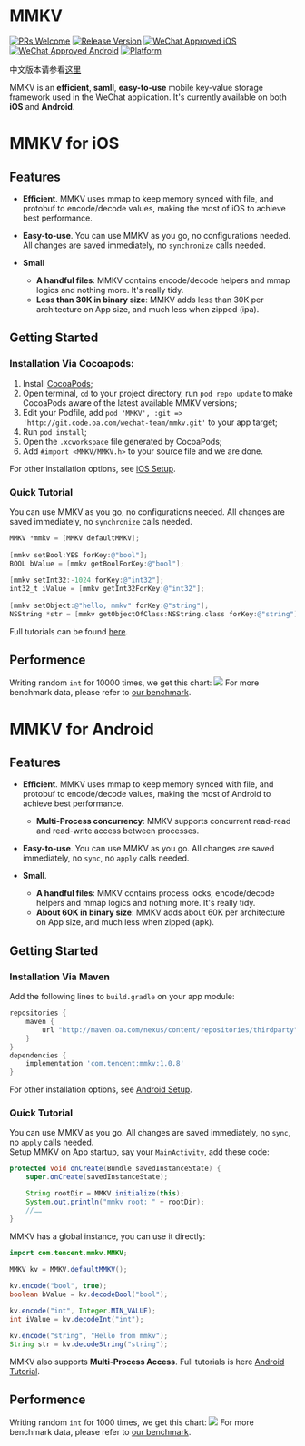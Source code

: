 # MMKV

[![PRs Welcome](https://img.shields.io/badge/PRs-welcome-brightgreen.svg)](http://git.code.oa.com/wechat-team/mmkv/merge_requests) [![Release Version](https://img.shields.io/badge/release-1.0.8-brightgreen.svg)](http://git.code.oa.com/wechat-team/mmkv/tags) [![WeChat Approved iOS](https://img.shields.io/badge/Wechat_Approved_iOS-1.0.8-brightgreen.svg)](http://git.code.oa.com/wechat-team/mmkv/blob/master/iOS/readme.md) [![WeChat Approved Android](https://img.shields.io/badge/Wechat_Approved_Android-1.0.8-brightgreen.svg)](http://git.code.oa.com/wechat-team/mmkv/blob/master/Android/readme.md) [![Platform](https://img.shields.io/badge/Platform-%20iOS%20%7C%20Android-brightgreen.svg)](http://git.code.oa.com/wechat-team/mmkv/wikis/home)

中文版本请参看[这里][mmkv-wiki]

MMKV is an **efficient**, **samll**, **easy-to-use** mobile key-value storage framework used in the WeChat application. It's currently available on both **iOS** and **Android**.

# MMKV for iOS

## Features

* **Efficient**. MMKV uses mmap to keep memory synced with file, and protobuf to encode/decode values, making the most of iOS to achieve best performance.
 
* **Easy-to-use**. You can use MMKV as you go, no configurations needed. All changes are saved immediately, no `synchronize` calls needed.

* **Small**
  * **A handful files**: MMKV contains encode/decode helpers and mmap logics and nothing more. It's really tidy.
  * **Less than 30K in binary size**: MMKV adds less than 30K per architecture on App size, and much less when zipped (ipa).

## Getting Started

### Installation Via Cocoapods:
  1. Install [CocoaPods](https://guides.cocoapods.org/using/getting-started.html);
  2. Open terminal, `cd` to your project directory, run `pod repo update` to make CocoaPods aware of the latest available MMKV versions;
  3. Edit your Podfile, add `pod 'MMKV', :git => 'http://git.code.oa.com/wechat-team/mmkv.git'` to your app target;
  4. Run `pod install`;
  5. Open the `.xcworkspace` file generated by CocoaPods;
  6. Add `#import <MMKV/MMKV.h>` to your source file and we are done.

For other installation options, see [iOS Setup](http://git.code.oa.com/wechat-team/mmkv/wikis/iOS_setup).

### Quick Tutorial
You can use MMKV as you go, no configurations needed. All changes are saved immediately, no `synchronize` calls needed.

```objective-c
MMKV *mmkv = [MMKV defaultMMKV];
    
[mmkv setBool:YES forKey:@"bool"];
BOOL bValue = [mmkv getBoolForKey:@"bool"];
    
[mmkv setInt32:-1024 forKey:@"int32"];
int32_t iValue = [mmkv getInt32ForKey:@"int32"];
    
[mmkv setObject:@"hello, mmkv" forKey:@"string"];
NSString *str = [mmkv getObjectOfClass:NSString.class forKey:@"string"];
```

Full tutorials can be found [here](http://git.code.oa.com/wechat-team/mmkv/wikis/iOS_tutorial).

## Performence
Writing random `int` for 10000 times, we get this chart:
![](http://imgcache.oa.com/photos/31601/o_1fdef58a4194d4acd646cf998aabed4c.jpg)
For more benchmark data, please refer to [our benchmark](http://git.code.oa.com/wechat-team/mmkv/wikis/iOS_benchmark).

# MMKV for Android

## Features

* **Efficient**. MMKV uses mmap to keep memory synced with file, and protobuf to encode/decode values, making the most of Android to achieve best performance.
  * **Multi-Process concurrency**: MMKV supports concurrent read-read and read-write access between processes.

* **Easy-to-use**. You can use MMKV as you go. All changes are saved immediately, no `sync`, no `apply` calls needed.

* **Small**.
  * **A handful files**: MMKV contains process locks, encode/decode helpers and mmap logics and nothing more. It's really tidy.
  * **About 60K in binary size**: MMKV adds about 60K per architecture on App size, and much less when zipped (apk).


## Getting Started

### Installation Via Maven
Add the following lines to `build.gradle` on your app module:

```gradle
repositories {
    maven {
        url "http://maven.oa.com/nexus/content/repositories/thirdparty"
    }
}
dependencies {
    implementation 'com.tencent:mmkv:1.0.8'
}
```

For other installation options, see [Android Setup](http://git.code.oa.com/wechat-team/mmkv/wikis/android_setup).

### Quick Tutorial
You can use MMKV as you go. All changes are saved immediately, no `sync`, no `apply` calls needed.  
Setup MMKV on App startup, say your `MainActivity`, add these code:

```Java
protected void onCreate(Bundle savedInstanceState) {
    super.onCreate(savedInstanceState);

    String rootDir = MMKV.initialize(this);
    System.out.println("mmkv root: " + rootDir);
    //……
}
```

MMKV has a global instance, you can use it directly:

```Java
import com.tencent.mmkv.MMKV;
    
MMKV kv = MMKV.defaultMMKV();

kv.encode("bool", true);
boolean bValue = kv.decodeBool("bool");

kv.encode("int", Integer.MIN_VALUE);
int iValue = kv.decodeInt("int");

kv.encode("string", "Hello from mmkv");
String str = kv.decodeString("string");
```

MMKV also supports **Multi-Process Access**. Full tutorials is here [Android Tutorial](http://git.code.oa.com/wechat-team/mmkv/wikis/android_tutorial).

## Performence
Writing random `int` for 1000 times, we get this chart:
![](http://imgcache.oa.com/photos/31601/o_e87f87a38ffe0ed1149abdcd8eb483ae.jpg)
For more benchmark data, please refer to [our benchmark](http://git.code.oa.com/wechat-team/mmkv/wikis/android_benchmark).


[install-carthage]: https://github.com/Carthage/Carthage#installing-carthage
[mmkv-wiki]: ./readme_cn.md
[mmkv-docs-ios]: http://git.code.oa.com/wechat-team/mmkv/wikis/home
[mmkv-docs-android]: http://git.code.oa.com/wechat-team/mmkv/wikis/home
[iOS-tutorial]: http://git.code.oa.com/wechat-team/mmkv/wikis/home/iOS-macOS-Tutorial
[Benchmark-iOS]: http://git.code.oa.com/wechat-team/mmkv/wikis/home/mmkv-iOS-benchmark
[Benchmark-Android]: http://git.code.oa.com/wechat-team/mmkv/wikis/home/mmkv-Android-benchmark
